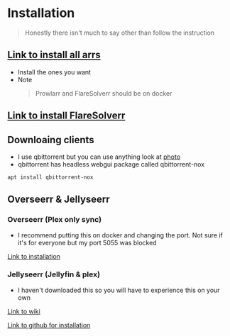 # Installation

> Honestly there isn't much to say other than follow the instruction

## [Link to install all arrs](https://wiki.servarr.com/)

- Install the ones you want
- Note
    > Prowlarr and FlareSolverr should be on docker

## [Link to install FlareSolverr](https://github.com/FlareSolverr/FlareSolverr)

## Downloaing clients
- I use qbittorrent but you can use anything look at [photo](arrAppSetup.md#setup-download-clients)
- qbittorrent has headless webgui package called qbittorrent-nox
``` bash
apt install qbittorrent-nox
```

## Overseerr & Jellyseerr
### Overseerr (Plex only sync)
- I recommend putting this on docker and changing the port. Not sure if it's for everyone but my port 5055 was blocked

[Link to installation](https://docs.overseerr.dev/getting-started/installation)


### Jellyseerr (Jellyfin & plex)
- I haven't downloaded this so you will have to experience this on your own

[Link to wiki](https://docs.ultra.cc/books/jellyseerr/page/jellyseerr)

[Link to github for installation](https://github.com/Fallenbagel/jellyseerr)